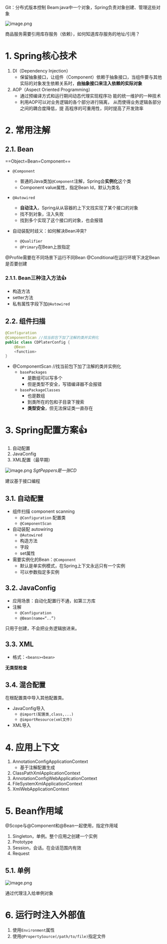 
Git：分布式版本控制
Beam:java中一个对象，Spring负责对象创建、管理这些对象


![image.png](https://chillcharlie-img.oss-cn-hangzhou.aliyuncs.com/image%2F2023%2F09%2F07%2F27a33f228b702e3362eab03541d8c21e_20230907191141.png)

商品服务需要引用库存服务（依赖），如何知道库存服务的地址/引用？
# 1. Spring核心技术

1. DI（Dependency Injection）
   - 保留抽象接口，让组件（Component）依赖于抽象接口，当组件要与其他实际的对象发生依赖关系时，**由抽象接口来注入依赖的实际对象**
2. AOP（Aspect Oriented Programming）
   - 通过预编译方式和运行期间动态代理实现程序功 能的统一维护的一种技术
   - 利用AOP可以对业务逻辑的各个部分进行隔离， 从而使得业务逻辑各部分之间的耦合度降低，提 高程序的可重用性，同时提高了开发效率

# 2. 常用注解
## 2.1. Bean

==Object=Bean=Component==

- `@Component`
	- 普通的Java类加`@Component`注解，Spring会**实例化**这个类
	- Component value属性，指定Bean Id，默认为类名
- `@Autowired`
	- **自动注入**，Spring从从容器的上下文找实现了某个接口的对象
	- 找不到对象，注入失败
	- 找到多个实现了这个接口的对象，也会报错

- 自动装配时歧义：如何解决Bean冲突?
	- `@Qualifier`
	- `@Primary`在Bean上放指定

@Profile需要在不同场景下运行不同Bean
@Conditional在运行环境下决定Bean是否要创建
### 2.1.1. Bean三种注入方法👍

- 构造方法
- setter方法
- 私有属性字段下加`@Autowired`
## 2.2. 组件扫描

```java
@Configuration
@ComponentScan //找当前包下加了注解的类并实例化
public class CDPlaterConfig {
	@Bean
	<function>
}
```

- @ComponentScan //找当前包下加了注解的类并实例化
	- `basePackages`
		- 是数组可以写多个
		- 但是类型不安全，写错编译器不会报错
	- `basePackageClasses`
		- 也是数组
		- 到类所在的包和子目录下搜索
		- **类型安全**，但无法保证类一直存在


# 3. Spring配置方案👍

1. 自动配置
2. JavaConfig
3. XML配置（最早期）

![image.png](https://chillcharlie-img.oss-cn-hangzhou.aliyuncs.com/image%2F2023%2F09%2F14%2Fc81a655bf33d1187cac863eabe4a64de_20230914190947.png)
_SgtPeppers是一张CD_

建议基于接口编程

## 3.1. 自动配置

- 组件扫描 component scanning
	- `@Configuration` 配置类
	- `@ComponentScan`
- 自动装配 autowiring
	- `@Autowired`
	- 构造方法
	- 字段
	- set属性
- 需要实例化的Bean：`@Component`
	- 默认是单实例模式，在Spring上下文永远只有一个实例
	- 可以参数指定多实例


## 3.2. JavaConfig

- 应用场景：自动化配置行不通，如第三方库
- 注解
	- `@Configuration`
	- `@Bean(name=“..”)`


只用于创建，不会把业务逻辑放进来。
## 3.3. XML

- 格式：`<beans><bean>`

**无类型检查**

## 3.4. 混合配置

在根配置类中导入其他配置类。

- JavaConfig导入
	- `@import(配置类,class,...)`
	- `@importResource(xml文件)`
- XML导入
# 4. 应用上下文

1. AnnotationConfigApplicationContext
	- 基于注解配置生成
2. ClassPathXmlApplicationContext
3. AnnotationConfigWebApplicationContext
4. FileSystemXmlApplicationContext
5. XmlWebApplicationContext


# 5. Bean作用域

@Scope与@Component和@Bean一起使用，指定作用域

1. Singleton，单例。整个应用之创建一个实例
2. Prototype
3. Session，会话。在会话范围内有效
4. Request

## 5.1. 单例

![image.png](https://chillcharlie-img.oss-cn-hangzhou.aliyuncs.com/image%2F2023%2F09%2F21%2Fbcf741e46f28882a4c83561481669afc_20230921185636.png)

通过代理注入给单例对象

# 6. 运行时注入外部值

1. 使用`Environment`属性
2. 使用`@PropertySource(/path/to/file)`指定文件


